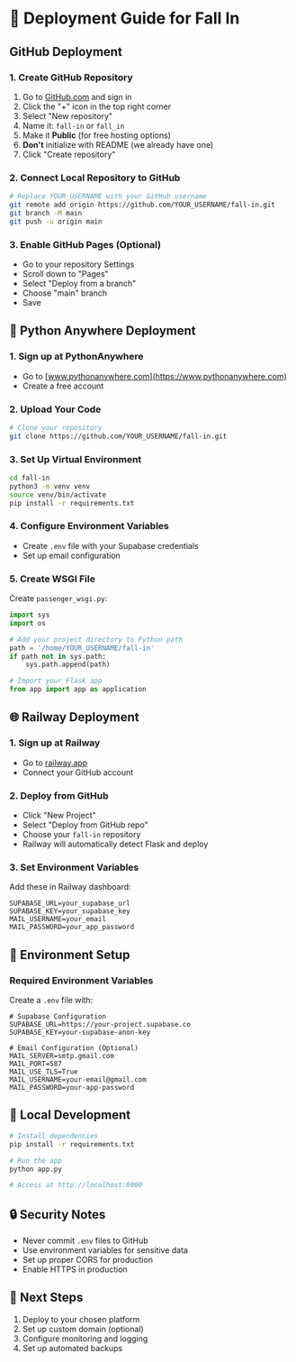 # 🚀 Deployment Guide for Fall In

## GitHub Deployment

### 1. Create GitHub Repository
1. Go to [GitHub.com](https://github.com) and sign in
2. Click the "+" icon in the top right corner
3. Select "New repository"
4. Name it: `fall-in` or `fall_in`
5. Make it **Public** (for free hosting options)
6. **Don't** initialize with README (we already have one)
7. Click "Create repository"

### 2. Connect Local Repository to GitHub
```bash
# Replace YOUR_USERNAME with your GitHub username
git remote add origin https://github.com/YOUR_USERNAME/fall-in.git
git branch -M main
git push -u origin main
```

### 3. Enable GitHub Pages (Optional)
- Go to your repository Settings
- Scroll down to "Pages"
- Select "Deploy from a branch"
- Choose "main" branch
- Save

## 🐍 Python Anywhere Deployment

### 1. Sign up at PythonAnywhere
- Go to [www.pythonanywhere.com](https://www.pythonanywhere.com)
- Create a free account

### 2. Upload Your Code
```bash
# Clone your repository
git clone https://github.com/YOUR_USERNAME/fall-in.git
```

### 3. Set Up Virtual Environment
```bash
cd fall-in
python3 -m venv venv
source venv/bin/activate
pip install -r requirements.txt
```

### 4. Configure Environment Variables
- Create `.env` file with your Supabase credentials
- Set up email configuration

### 5. Create WSGI File
Create `passenger_wsgi.py`:
```python
import sys
import os

# Add your project directory to Python path
path = '/home/YOUR_USERNAME/fall-in'
if path not in sys.path:
    sys.path.append(path)

# Import your Flask app
from app import app as application
```

## 🌐 Railway Deployment

### 1. Sign up at Railway
- Go to [railway.app](https://railway.app)
- Connect your GitHub account

### 2. Deploy from GitHub
- Click "New Project"
- Select "Deploy from GitHub repo"
- Choose your `fall-in` repository
- Railway will automatically detect Flask and deploy

### 3. Set Environment Variables
Add these in Railway dashboard:
```
SUPABASE_URL=your_supabase_url
SUPABASE_KEY=your_supabase_key
MAIL_USERNAME=your_email
MAIL_PASSWORD=your_app_password
```

## 🔧 Environment Setup

### Required Environment Variables
Create a `.env` file with:
```env
# Supabase Configuration
SUPABASE_URL=https://your-project.supabase.co
SUPABASE_KEY=your-supabase-anon-key

# Email Configuration (Optional)
MAIL_SERVER=smtp.gmail.com
MAIL_PORT=587
MAIL_USE_TLS=True
MAIL_USERNAME=your-email@gmail.com
MAIL_PASSWORD=your-app-password
```

## 📱 Local Development
```bash
# Install dependencies
pip install -r requirements.txt

# Run the app
python app.py

# Access at http://localhost:8000
```

## 🔒 Security Notes
- Never commit `.env` files to GitHub
- Use environment variables for sensitive data
- Set up proper CORS for production
- Enable HTTPS in production

## 🎯 Next Steps
1. Deploy to your chosen platform
2. Set up custom domain (optional)
3. Configure monitoring and logging
4. Set up automated backups 